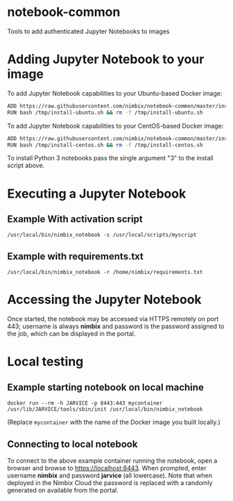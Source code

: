 # notebook-common
Tools to add authenticated Jupyter Notebooks to images

# Adding Jupyter Notebook to your image
To add Jupyter Notebook capabilities to your Ubuntu-based Docker image:

```bash
ADD https://raw.githubusercontent.com/nimbix/notebook-common/master/install-ubuntu.sh /tmp/install-ubuntu.sh
RUN bash /tmp/install-ubuntu.sh && rm -f /tmp/install-ubuntu.sh
```

To add Jupyter Notebook capabilities to your CentOS-based Docker image:

```bash
ADD https://raw.githubusercontent.com/nimbix/notebook-common/master/install-centos.sh /tmp/install-centos.sh
RUN bash /tmp/install-centos.sh && rm -f /tmp/install-centos.sh
```

To install Python 3 notebooks pass the single argument "3" to the install script above.

# Executing a Jupyter Notebook

## Example With activation script

```
/usr/local/bin/nimbix_notebook -s /usr/local/scripts/myscript
```

## Example with requirements.txt

```
/usr/local/bin/nimbix_notebook -r /home/nimbix/requirements.txt
```

# Accessing the Jupyter Notebook
Once started, the notebook may be accessed via HTTPS remotely on port 443; username is always **nimbix** and password is the password assigned to the job, which can be displayed in the portal.

# Local testing

## Example starting notebook on local machine

```
docker run --rm -h JARVICE -p 8443:443 mycontainer /usr/lib/JARVICE/tools/sbin/init /usr/local/bin/nimbix_notebook
```

(Replace ```mycontainer``` with the name of the Docker image you built locally.)

## Connecting to local notebook
To connect to the above example container running the notebook, open a browser and browse to [https://localhost:8443](https://localhost:8443).  When prompted, enter username **nimbix** and password **jarvice** (all lowercase).  Note that when deployed in the Nimbix Cloud the password is replaced with a randomly generated on available from the portal.

